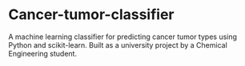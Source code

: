 # Cancer-tumor-classifier
A machine learning classifier for predicting cancer tumor types using Python and scikit-learn. Built as a university project by a Chemical Engineering student.
